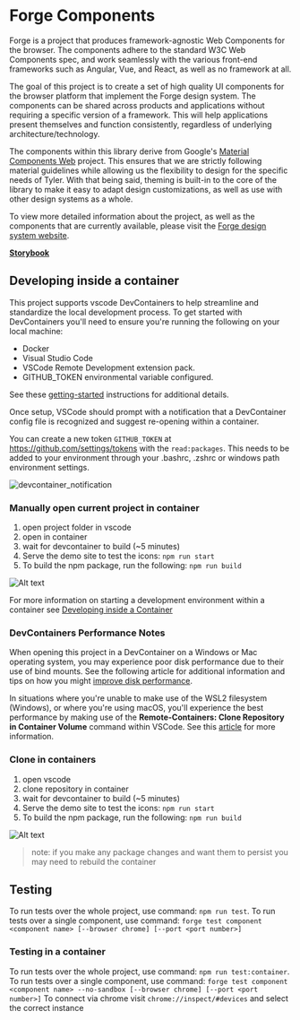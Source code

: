 # Forge Components

Forge is a project that produces framework-agnostic Web Components for the browser. The components adhere to the standard W3C Web Components spec, and work seamlessly with the various front-end frameworks such as Angular, Vue, and React, as well as no framework at all.

The goal of this project is to create a set of high quality UI components for the browser platform that implement the Forge design system. The components can be shared across products and applications without requiring a specific version of a framework. This will help applications present themselves and function consistently, regardless of underlying architecture/technology.

The components within this library derive from Google's [Material Components Web](https://material-components.github.io/material-components-web-catalog/) project. This ensures that we are strictly following material guidelines while allowing us the flexibility to design for the specific needs of Tyler. With that being said, theming is built-in to the core of the library to make it easy to adapt design customizations, as well as use with other design systems as a whole.

To view more detailed information about the project, as well as the components that are currently available, please visit the [Forge design system website](https://forge.tylertech.com/).

**[Storybook](https://tyler-technologies.github.io/forge/master/)**

## Developing inside a container

This project supports vscode DevContainers to help streamline and standardize the local development process. To get started with DevContainers you'll need to ensure you're running the following on your local machine:

- Docker
- Visual Studio Code
- VSCode Remote Development extension pack.
- GITHUB_TOKEN environmental variable configured.

See these [getting-started](https://code.visualstudio.com/docs/remote/containers#_installation) instructions for additional details.

Once setup, VSCode should prompt with a notification that a DevContainer config file is recognized and suggest re-opening within a container.

You can create a new token `GITHUB_TOKEN` at https://github.com/settings/tokens with the `read:packages`. This needs to be added to your environment through your .bashrc, .zshrc or windows path environment settings. 

![devcontainer_notification](docs/img/devcontainer_notification.png)

### Manually open current project in container
1. open project folder in vscode
1. open in container
1. wait for devcontainer to build (~5 minutes)
1. Serve the demo site to test the icons: `npm run start`
1. To build the npm package, run the following: `npm run build`

![Alt text](/docs/gifs/open_in_container.gif "open project in container")

For more information on starting a development environment within a container see [Developing inside a Container](https://code.visualstudio.com/docs/remote/containers)

### DevContainers Performance Notes

When opening this project in a DevContainer on a Windows or Mac operating system, you may experience poor disk performance due to their use of bind mounts. See the following article for additional information and tips on how you might [improve disk performance](https://code.visualstudio.com/remote/advancedcontainers/improve-performance).

In situations where you're unable to make use of the WSL2 filesystem (Windows), or where you're using macOS, you'll experience the best performance by making use of the **Remote-Containers: Clone Repository in Container Volume** command within VSCode. See this [article](https://code.visualstudio.com/remote/advancedcontainers/improve-performance#_use-clone-repository-in-container-volume) for more information.

### Clone in containers
1. open vscode
1. clone repository in container
1. wait for devcontainer to build (~5 minutes)
1. Serve the demo site to test the icons: `npm run start`
1. To build the npm package, run the following: `npm run build`

![Alt text](/docs/gifs/clone_in_containers.gif "clone repository in container")

> note: if you make any package changes and want them to persist you may need to rebuild the container

## Testing

To run tests over the whole project, use command: `npm run test`.
To run tests over a single component, use command: `forge test component <component name> [--browser chrome] [--port <port number>]`

### Testing in a container
To run tests over the whole project, use command: `npm run test:container`.
To run tests over a single component, use command: `forge test component <component name> --no-sandbox [--browser chrome] [--port <port number>]`
To connect via chrome visit `chrome://inspect/#devices` and select the correct instance
